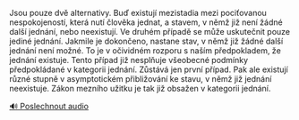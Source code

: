 
Jsou pouze dvě alternativy. Buď existují mezistadia mezi pociťovanou nespokojeností, která nutí člověka jednat, a stavem, v němž již není žádné další jednání, nebo neexistují. Ve druhém případě se může uskutečnit pouze jediné jednání. Jakmile je dokončeno, nastane stav, v němž již žádné další jednání není možné. To je v očividném rozporu s naším předpokladem, že jednání existuje. Tento případ již nesplňuje všeobecné podmínky předpokládané v kategorii jednání. Zůstává jen první případ. Pak ale existují různé stupně v asymptotickém přibližování ke stavu, v němž již jednání neexistuje. Zákon mezního užitku je tak již obsažen v kategorii jednání.

[🔊 Poslechnout audio](/data/7-paragraphs/audio/chapter_31/para_004-Jsou-pouze-dv-alternativy-Bu-existuj-mezistadi.mp3)

